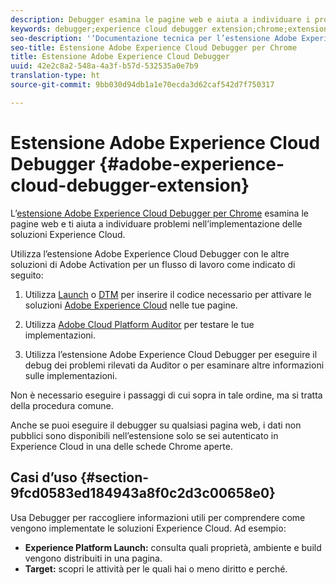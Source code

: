 ```yaml
---
description: Debugger esamina le pagine web e aiuta a individuare i problemi relativi all’implementazione delle soluzioni Experience Cloud
keywords: debugger;experience cloud debugger extension;chrome;extension
seo-description: '‘Documentazione tecnica per l’estensione Adobe Experience Cloud Debugger Chrome: esamina le pagine web e illustra i problemi con le implementazioni delle soluzioni Experience Cloud’'
seo-title: Estensione Adobe Experience Cloud Debugger per Chrome
title: Estensione Adobe Experience Cloud Debugger
uuid: 42e2c8a2-548a-4a3f-b57d-532535a0e7b9
translation-type: ht
source-git-commit: 9bb030d94db1a1e70ecda3d62caf542d7f750317

---
```



# Estensione Adobe Experience Cloud Debugger {#adobe-experience-cloud-debugger-extension}

L’[estensione Adobe Experience Cloud Debugger per Chrome](https://chrome.google.com/webstore/detail/adobe-experience-cloud-de/ocdmogmohccmeicdhlhhgepeaijenapj) esamina le pagine web e ti aiuta a individuare problemi nell’implementazione delle soluzioni Experience Cloud.

Utilizza l’estensione Adobe Experience Cloud Debugger con le altre soluzioni di Adobe Activation per un flusso di lavoro come indicato di seguito:

1. Utilizza [Launch](https://docs.adobe.com/content/help/it-IT/launch/using/overview.html) o [DTM](https://docs.adobe.com/content/help/it-IT/dtm/using/dtm-home.html) per inserire il codice necessario per attivare le soluzioni [Adobe Experience Cloud](https://docs.adobe.com/content/help/it-IT/experience-cloud/user-guides/home.html) nelle tue pagine.

1. Utilizza [Adobe Cloud Platform Auditor](https://docs.adobe.com/content/help/it-IT/auditor/using/overview.html) per testare le tue implementazioni.
1. Utilizza l’estensione Adobe Experience Cloud Debugger per eseguire il debug dei problemi rilevati da Auditor o per esaminare altre informazioni sulle implementazioni.

Non è necessario eseguire i passaggi di cui sopra in tale ordine, ma si tratta della procedura comune.

Anche se puoi eseguire il debugger su qualsiasi pagina web, i dati non pubblici sono disponibili nell’estensione solo se sei autenticato in Experience Cloud in una delle schede Chrome aperte.

## Casi d’uso {#section-9fcd0583ed184943a8f0c2d3c00658e0}

Usa Debugger per raccogliere informazioni utili per comprendere come vengono implementate le soluzioni Experience Cloud. Ad esempio:

* **Experience Platform Launch:** consulta quali proprietà, ambiente e build vengono distribuiti in una pagina.
* **Target:** scopri le attività per le quali hai o meno diritto e perché.
